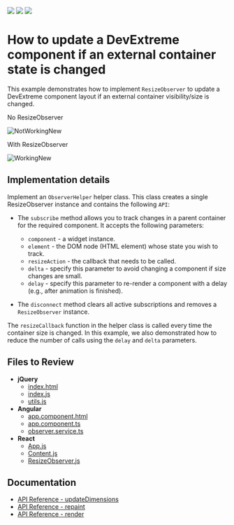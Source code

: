 <!-- default badges list -->
![](https://img.shields.io/endpoint?url=https://codecentral.devexpress.com/api/v1/VersionRange/582915038/21.2.12%2B)
[![](https://img.shields.io/badge/Open_in_DevExpress_Support_Center-FF7200?style=flat-square&logo=DevExpress&logoColor=white)](https://supportcenter.devexpress.com/ticket/details/T1136710)
[![](https://img.shields.io/badge/📖_How_to_use_DevExpress_Examples-e9f6fc?style=flat-square)](https://docs.devexpress.com/GeneralInformation/403183)
<!-- default badges end -->
#  How to update a DevExtreme component if an external container state  is changed

This example demonstrates how to implement `ResizeObserver` to update a DevExtreme component layout if an external container visibility/size is changed.

No ResizeObserver 

![NotWorkingNew](https://user-images.githubusercontent.com/22076961/210073727-5b3a5899-2679-4953-9752-e869046aab58.gif)

With ResizeObserver

![WorkingNew](https://user-images.githubusercontent.com/22076961/210073705-b6db18d4-7fd1-4b4a-97e3-80a565471a2a.gif)

## Implementation details

Implement an `ObserverHelper` helper class. This class creates a single ResizeObserver instance and contains the following `API`:

* The `subscribe` method allows you to track changes in a parent container for the required component. It accepts the following parameters:
   * `component` - a widget instance.
   * `element` - the DOM node (HTML element) whose state you wish to track.
   * `resizeAction` - the callback that needs to be called.
   * `delta` - specify this parameter to avoid changing a component if size changes are small.
   * `delay` - specify this parameter to re-render a component with a delay (e.g., after animation is finished).

* The `disconnect` method clears all active subscriptions and removes a `ResizeObserver` instance.

The `resizeCallback` function in the helper class is called every time the container size is changed.
In this example, we also demonstrated how to reduce the number of calls using the `delay` and `delta` parameters.

## Files to Review

- **jQuery**    
    - [index.html](jQuery/src/index.html)
    - [index.js](jQuery/src/index.js)   
    - [utils.js](jQuery/src/utils.js)
- **Angular**
    - [app.component.html](Angular/src/app/app.component.html)
    - [app.component.ts](Angular/src/app/app.component.ts)
    - [observer.service.ts](Angular/src/app/observer.service.ts)
- **React**
    - [App.js](React/src/App.js)
    - [Content.js](React/src/components/Content.js)
    - [ResizeObserver.js](React/src/utils/ResizeObserver.js)

## Documentation

- [API Reference - updateDimensions](https://js.devexpress.com/Documentation/ApiReference/UI_Components/dxDataGrid/Methods/#updateDimensions)
- [API Reference - repaint](https://js.devexpress.com/Documentation/ApiReference/UI_Components/dxDataGrid/Methods/#repaint)
- [API Reference - render](https://js.devexpress.com/Documentation/ApiReference/UI_Components/dxChart/Methods/#render)


